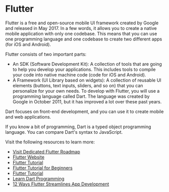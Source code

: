 <DedicatedRoadmap 
  href='/flutter'
  title='Flutter Roadmap'
  description='Click to check the detailed Flutter Roadmap.'
/>

# Flutter

Flutter is a free and open-source mobile UI framework created by Google and released in May 2017. In a few words, it allows you to create a native mobile application with only one codebase. This means that you can use one programming language and one codebase to create two different apps (for iOS and Android).

Flutter consists of two important parts:

- An SDK (Software Development Kit): A collection of tools that are going to help you develop your applications. This includes tools to compile your code into native machine code (code for iOS and Android).
- A Framework (UI Library based on widgets): A collection of reusable UI elements (buttons, text inputs, sliders, and so on) that you can personalize for your own needs.
To develop with Flutter, you will use a programming language called Dart. The language was created by Google in October 2011, but it has improved a lot over these past years.

Dart focuses on front-end development, and you can use it to create mobile and web applications.

If you know a bit of programming, Dart is a typed object programming language. You can compare Dart's syntax to JavaScript.

Visit the following resources to learn more:

- [Visit Dedicated Flutter Roadmap](/flutter)
- [Flutter Website](https://flutter.dev)
- [Flutter Tutorial](https://www.w3adda.com/flutter-tutorial)
- [Flutter Tutorial for Beginners](https://www.youtube.com/watch?v=1ukSR1GRtMU&list=PL4cUxeGkcC9jLYyp2Aoh6hcWuxFDX6PBJ)
- [Flutter Tutorial](https://www.w3adda.com/flutter-tutorial)
- [Learn Dart Programming](https://www.tutorialspoint.com/dart_programming/index.htm)
- [12 Ways Flutter Streamlines App Development](https://thenewstack.io/12-ways-flutter-streamlines-app-development/)
